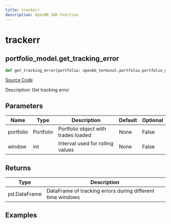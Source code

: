 ```yaml
---
title: trackerr
description: OpenBB SDK Function
---
```


# trackerr

## portfolio_model.get_tracking_error

```python title='openbb_terminal/portfolio/portfolio_model.py'
def get_tracking_error(portfolio: openbb_terminal.portfolio.portfolio_model.PortfolioModel, window: int) -> None:
```
[Source Code](https://github.com/OpenBB-finance/OpenBBTerminal/tree/main/openbb_terminal/portfolio/portfolio_model.py#L1122)

Description: Get tracking error

## Parameters

| Name | Type | Description | Default | Optional |
| ---- | ---- | ----------- | ------- | -------- |
| portfolio | Portfolio | Portfolio object with trades loaded | None | False |
| window | int | Interval used for rolling values | None | False |

## Returns

| Type | Description |
| ---- | ----------- |
| pd.DataFrame | DataFrame of tracking errors during different time windows |

## Examples

